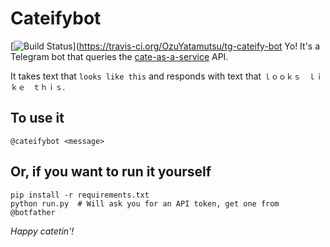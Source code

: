 # Cateifybot
[![Build Status](https://travis-ci.org/OzuYatamutsu/tg-cateify-bot.svg?branch=master)](https://travis-ci.org/OzuYatamutsu/tg-cateify-bot 
Yo! It's a Telegram bot that queries the [cate-as-a-service](https://github.com/OzuYatamutsu/cate-as-a-service) API.

It takes text that `looks like this` and responds with text that `ｌｏｏｋｓ　ｌｉｋｅ　ｔｈｉｓ`.

## To use it
```
@cateifybot <message>
```

## Or, if you want to run it yourself
```
pip install -r requirements.txt
python run.py  # Will ask you for an API token, get one from @botfather
```

_Happy catetin'!_


